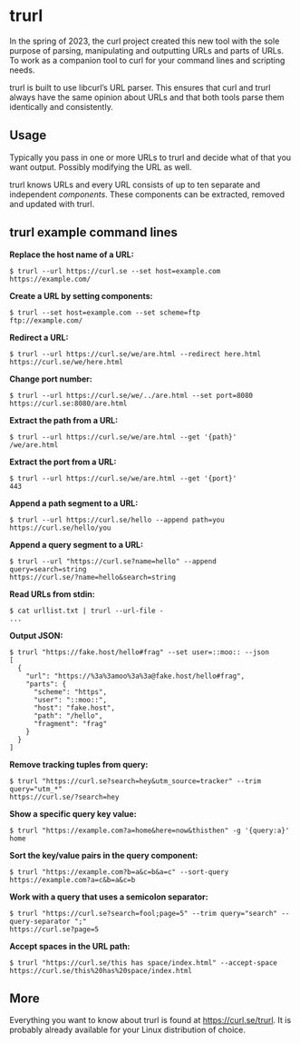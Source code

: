 # trurl

In the spring of 2023, the curl project created this new tool with the sole
purpose of parsing, manipulating and outputting URLs and parts of URLs. To
work as a companion tool to curl for your command lines and scripting needs.

trurl is built to use libcurl’s URL parser. This ensures that curl and trurl
always have the same opinion about URLs and that both tools parse them
identically and consistently.

## Usage

Typically you pass in one or more URLs to trurl and decide what of that you
want output. Possibly modifying the URL as well.

trurl knows URLs and every URL consists of up to ten separate and independent
*components*. These components can be extracted, removed and updated with
trurl.

## trurl example command lines

**Replace the host name of a URL:**

    $ trurl --url https://curl.se --set host=example.com
    https://example.com/

**Create a URL by setting components:**

    $ trurl --set host=example.com --set scheme=ftp
    ftp://example.com/

**Redirect a URL:**

    $ trurl --url https://curl.se/we/are.html --redirect here.html
    https://curl.se/we/here.html

**Change port number:**

    $ trurl --url https://curl.se/we/../are.html --set port=8080
    https://curl.se:8080/are.html

**Extract the path from a URL:**

    $ trurl --url https://curl.se/we/are.html --get '{path}'
    /we/are.html

**Extract the port from a URL:**

    $ trurl --url https://curl.se/we/are.html --get '{port}'
    443

**Append a path segment to a URL:**

    $ trurl --url https://curl.se/hello --append path=you
    https://curl.se/hello/you

**Append a query segment to a URL:**

    $ trurl --url "https://curl.se?name=hello" --append query=search=string
    https://curl.se/?name=hello&search=string

**Read URLs from stdin:**

    $ cat urllist.txt | trurl --url-file -
    ...

**Output JSON:**

    $ trurl "https://fake.host/hello#frag" --set user=::moo:: --json
    [
      {
        "url": "https://%3a%3amoo%3a%3a@fake.host/hello#frag",
        "parts": {
          "scheme": "https",
          "user": "::moo::",
          "host": "fake.host",
          "path": "/hello",
          "fragment": "frag"
        }
      }
    ]

**Remove tracking tuples from query:**

    $ trurl "https://curl.se?search=hey&utm_source=tracker" --trim query="utm_*"
    https://curl.se/?search=hey

**Show a specific query key value:**

    $ trurl "https://example.com?a=home&here=now&thisthen" -g '{query:a}'
    home

**Sort the key/value pairs in the query component:**

    $ trurl "https://example.com?b=a&c=b&a=c" --sort-query
    https://example.com?a=c&b=a&c=b

**Work with a query that uses a semicolon separator:**

    $ trurl "https://curl.se?search=fool;page=5" --trim query="search" --query-separator ";"
    https://curl.se?page=5

**Accept spaces in the URL path:**

    $ trurl "https://curl.se/this has space/index.html" --accept-space
    https://curl.se/this%20has%20space/index.html

## More

Everything you want to know about trurl is found at https://curl.se/trurl. It
is probably already available for your Linux distribution of choice.
